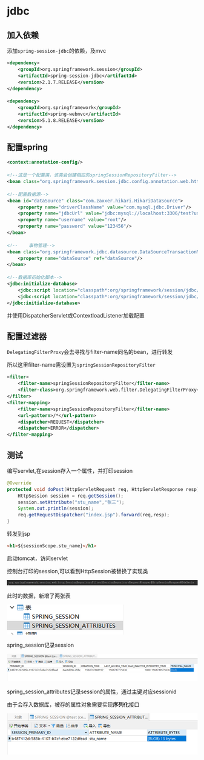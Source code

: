 # jdbc

## 加入依赖

添加`spring-session-jdbc`的依赖，及mvc

```xml
<dependency>
    <groupId>org.springframework.session</groupId>
    <artifactId>spring-session-jdbc</artifactId>
    <version>2.1.7.RELEASE</version>
</dependency>

<dependency>
    <groupId>org.springframework</groupId>
    <artifactId>spring-webmvc</artifactId>
    <version>5.1.8.RELEASE</version>
</dependency>
```

## 配置spring

```xml
<context:annotation-config/>

<!--这是一个配置类，该类会创建相应的springSessionRepositoryFilter-->
<bean class="org.springframework.session.jdbc.config.annotation.web.http.JdbcHttpSessionConfiguration"/>

<!--配置数据源-->
<bean id="dataSource" class="com.zaxxer.hikari.HikariDataSource">
    <property name="driverClassName" value="com.mysql.jdbc.Driver"/>
    <property name="jdbcUrl" value="jdbc:mysql://localhost:3306/test?useSSL=false"/>
    <property name="username" value="root"/>
    <property name="password" value="123456"/>
</bean>

<!--    事物管理-->
<bean class="org.springframework.jdbc.datasource.DataSourceTransactionManager">
    <property name="dataSource" ref="dataSource"/>
</bean>

<!--数据库初始化脚本-->
<jdbc:initialize-database>
    <jdbc:script location="classpath*:org/springframework/session/jdbc/schema-drop-mysql.sql"/>
    <jdbc:script location="classpath*:org/springframework/session/jdbc/schema-mysql.sql"/>
</jdbc:initialize-database>
```

并使用DispatcherServlet或ContextloadListener加载配置

## 配置过滤器

`DelegatingFilterProxy`会去寻找与filter-name同名的bean，进行转发

所以这里filter-name需设置为`springSessionRepositoryFilter`

```xml
<filter>
    <filter-name>springSessionRepositoryFilter</filter-name>
    <filter-class>org.springframework.web.filter.DelegatingFilterProxy</filter-class>
</filter>
<filter-mapping>
    <filter-name>springSessionRepositoryFilter</filter-name>
    <url-pattern>/*</url-pattern>
    <dispatcher>REQUEST</dispatcher>
    <dispatcher>ERROR</dispatcher>
</filter-mapping>
```

## 测试

编写servlet,在session存入一个属性，并打印session

```java
@Override
protected void doPost(HttpServletRequest req, HttpServletResponse resp) throws ServletException, IOException {
    HttpSession session = req.getSession();
    session.setAttribute("stu_name","张三");
    System.out.println(session);
    req.getRequestDispatcher("index.jsp").forward(req,resp);
}
```

转发到jsp

```html
<h1>${sessionScope.stu_name}</h1>
```

启动tomcat，访问servlet

控制台打印的session,可以看到HttpSession被替换了实现类

![](img/4.png)

此时的数据，新增了两张表

![](img/1.png)

spring_session记录session

![](img/3.png)

spring_session_attributes记录session的属性，通过主键对应sessionid

由于会存入数据库，被存的属性对象需要实现**序列化**接口

![](img/2.png)


